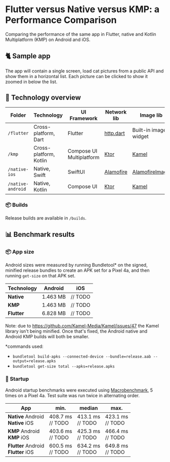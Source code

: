 # Flutter versus Native versus KMP: a Performance Comparison

Comparing the performance of the same app in Flutter, native and Kotlin Multiplatform (KMP) on Android and iOS.

## 🐈 Sample app

The app will contain a single screen, load cat pictures from a public API and show them in a horizontal list.
Each picture can be clicked to show it zoomed in below the list.

## 📂 Technology overview

| Folder            | Technology             | UI Framework             | Network lib                                         | Image lib                                                     |
|-------------------|------------------------|--------------------------|-----------------------------------------------------|---------------------------------------------------------------|
| `/flutter`        | Cross-platform, Dart   | Flutter                  | [http.dart](https://pub.dev/packages/http)          | Built-in image widget                                         |
| `/kmp`            | Cross-platform, Kotlin | Compose UI Multiplatform | [Ktor](https://github.com/ktorio/ktor)              | [Kamel](https://github.com/Kamel-Media/Kamel)                 |
| `/native-ios`     | Native, Swift          | SwiftUI                  | [Alamofire](https://github.com/Alamofire/Alamofire) | [AlamofireImage](https://github.com/Alamofire/AlamofireImage) |
| `/native-android` | Native, Kotlin         | Compose UI               | [Ktor](https://github.com/ktorio/ktor)              | [Kamel](https://github.com/Kamel-Media/Kamel)                 |

### 📦 Builds

Release builds are available in `/builds`.

## 📊 Benchmark results

### 📦 App size

Android sizes were measured by running Bundletool* on the signed, minified release bundles to create an APK set for a
Pixel 4a, and then running `get-size` on that APK set.

| Technology  | Android  | iOS     |
|-------------|----------|---------|
| **Native**  | 1.463 MB | // TODO |
| **KMP**     | 1.463 MB | // TODO |
| **Flutter** | 6.828 MB | // TODO |

Note: due to https://github.com/Kamel-Media/Kamel/issues/47 the Kamel library isn't being minified. Once that's fixed,
the Android native and Android KMP builds will both be smaller.

*commands used:

* `bundletool build-apks --connected-device --bundle=release.aab --output=release.apks`
* `bundletool get-size total --apks=release.apks`

### 🚀 Startup

Android startup benchmarks were executed
using [Macrobenchmark](https://developer.android.com/topic/performance/benchmarking/macrobenchmark-overview), 5 times on
a Pixel 4a. Test suite was run twice in alternating order.

| App                                     | min.                 | median               | max.                 |
|-----------------------------------------|----------------------|----------------------|----------------------|
| **Native** Android<br/>**Native** iOS   | 408.7 ms<br/>// TODO | 413.1 ms<br/>// TODO | 423.1 ms<br/>// TODO |
| **KMP** Android<br/>**KMP** iOS         | 403.6 ms<br/>// TODO | 425.3 ms<br/>// TODO | 466.4 ms<br/>// TODO |
| **Flutter** Android<br/>**Flutter** iOS | 600.5 ms<br/>// TODO | 634.2 ms<br/>// TODO | 649.8 ms<br/>// TODO |
